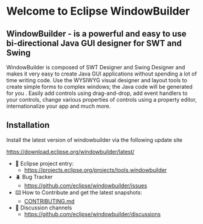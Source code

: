 # Welcome to Eclipse WindowBuilder

## WindowBuilder - is a powerful and easy to use bi-directional Java GUI designer for SWT and Swing
WindowBuilder is composed of SWT Designer and Swing Designer and makes it very easy to create
Java GUI applications without spending a lot of time writing code. Use the WYSIWYG visual designer
and layout tools to create simple forms to complex windows; the Java code will be generated for you
. Easily add controls using drag-and-drop, add event handlers to your controls, change various
properties of controls using a property editor, internationalize your app and much more.


## Installation

Install the latest version of windowbuilder via the following update site

https://download.eclipse.org/windowbuilder/latest/



* 👔 Eclipse project entry: 
     * https://projects.eclipse.org/projects/tools.windowbuilder
* 🪲 Bug Tracker
     * https://github.com/eclipse/windowbuilder/issues
* ⌨️ How to Contribute and get the latest snapshots: 
     * [CONTRIBUTING.md](./CONTRIBUTING.md)
* 💬 Discussion channels
     * https://github.com/eclipse/windowbuilder/discussions



